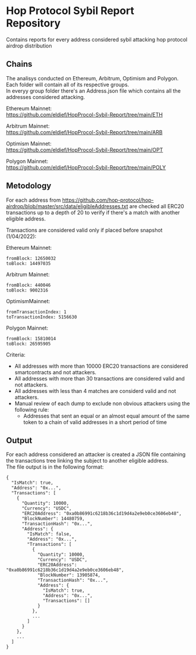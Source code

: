 # Hop Protocol Sybil Report Repository

Contains reports for every address considered sybil attacking hop protocol airdrop distribution



## Chains

The analisys conducted on Ethereum, Arbitrum, Optimism and Polygon.  
Each folder will contain all of its respective groups.  
In everyy group folder there's an Address.json file which contains all the addresses considered attacking.  

  
Ethereum Mainnet:   
https://github.com/eldief/HopProcol-Sybil-Report/tree/main/ETH


Arbitrum Mainnet:   
https://github.com/eldief/HopProcol-Sybil-Report/tree/main/ARB


Optimism Mainnet:   
 https://github.com/eldief/HopProcol-Sybil-Report/tree/main/OPT


Polygon Mainnet:    
https://github.com/eldief/HopProcol-Sybil-Report/tree/main/POLY

  

## Metodology

For each address from https://github.com/hop-protocol/hop-airdrop/blob/master/src/data/eligibleAddresses.txt are checked all ERC20 transactions up to a depth of 20 to verify if there's a match with another eligible address.


Transactions are considered valid only if placed before snapshot (1/04/2022):  


Ethereum Mainnet: 
```
fromBlock: 12650032
toBlock: 14497035
```


Arbitrum Mainnet: 
```
fromBlock: 440046
toBlock: 9002316
```


OptimismMainnet: 
```
fromTransactionIndex: 1
toTransactionIndex: 5156630
```


Polygon Mainnet: 
```
fromBlock: 15810014
toBlock: 26595905
```  


Criteria:  
- All addresses with more than 10000 ERC20 transactions are considered smartcontracts and not attackers.
- All addresses with more than 30 transactions are considered valid and not attackers.
- All addresses with less than 4 matches are considerd valid and not attackers.  
- Manual review of each dump to exclude non obvious attackers using the following rule:  
  - Addresses that sent an equal or an almost equal amount of the same token to a chain of valid addresses in a short period of time



## Output

For each address considered an attacker is created a JSON file containing the transactions tree linking the subject to another eligible address.  
The file output is in the following format:  


```
{
  "IsMatch": true,
  "Address": "0x...",
  "Transactions": [
    {
      "Quantity": 10000,
      "Currency": "USDC",
      "ERC20Address": "0xa0b86991c6218b36c1d19d4a2e9eb0ce3606eb48",
      "BlockNumber": 14480759,
      "TransactionHash": "0x...",
      "Address": {
        "IsMatch": false,
        "Address": "0x...",
        "Transactions": [
          {
            "Quantity": 10000,
            "Currency": "USDC",
            "ERC20Address": "0xa0b86991c6218b36c1d19d4a2e9eb0ce3606eb48",
            "BlockNumber": 13905874,
            "TransactionHash": "0x...",
            "Address": {
              "IsMatch": true,
              "Address": "0x...",
              "Transactions": []
            }
          },
          ...
        ]
      }
    },
    ...
  ]
}
```
